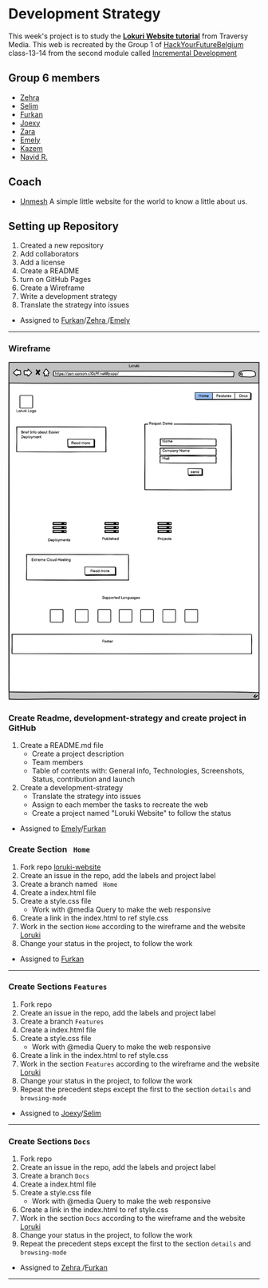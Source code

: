 # Development Strategy

This week's project is to study the **[Lokuri Website tutorial](https://zen-carson-c10c9f.netlify.app/)** from Traversy Media.
This web is recreated by the Group 1 of [HackYourFutureBelgium](https://hackyourfuture.be/) class-13-14 from the second module called [Incremental Development](https://github.com/HackYourFutureBelgium/incremental-development)

## Group 6 members

- [Zehra ](https://github.com/zehrayelkenci)
- [Selim ](https://github.com/selimensar)
- [Furkan](https://github.com/kilicf)
- [Joexy](https://github.com/Joexy1990)
- [Zara](https://github.com/zaraana)
- [Emely](https://github.com/emelysalmeron)
- [Kazem](#)
- [Navid R.](#)

## Coach

- [Unmesh](https://github.com/unmeshvrije)
  A simple little website for the world to know a little about us.

## Setting up Repository

1. Created a new repository
1. Add collaborators
1. Add a license
1. Create a README
1. turn on GitHub Pages
1. Create a Wireframe
1. Write a development strategy
1. Translate the strategy into issues

- Assigned to [Furkan](https://github.com/kilicf)/[Zehra ](https://github.com/zehrayelkenci)/[Emely](https://github.com/emelysalmeron)

---

### Wireframe

![wireframe](imeges/New%20Wireframe%201.png)

### Create Readme, development-strategy and create project in GitHub

1. Create a README.md file
   - Create a project description
   - Team members
   - Table of contents with: General info, Technologies, Screenshots, Status, contribution and launch
2. Create a development-strategy
   - Translate the strategy into issues
   - Assign to each member the tasks to recreate the web
   - Create a project named "Loruki Website" to follow the status

- Assigned to [Emely](https://github.com/emelysalmeron)/[Furkan](https://github.com/kilicf)

### Create Section ` Home`

1. Fork repo [loruki-website](https://github.com/kilicf/loruki-website)
1. Create an issue in the repo, add the labels and project label
1. Create a branch named ` Home`
1. Create a index.html file
1. Create a style.css file
   - Work with @media Query to make the web responsive
1. Create a link in the index.html to ref style.css
1. Work in the section `Home` according to the wireframe and the website [Loruki](https://zen-carson-c10c9f.netlify.app/)
1. Change your status in the project, to follow the work

- Assigned to [Furkan](https://github.com/kilicf)

---

### Create Sections `Features`

1. Fork repo
1. Create an issue in the repo, add the labels and project label
1. Create a branch `Features`
1. Create a index.html file
1. Create a style.css file
   - Work with @media Query to make the web responsive
1. Create a link in the index.html to ref style.css
1. Work in the section `Features` according to the wireframe and the website [Loruki](https://zen-carson-c10c9f.netlify.app/)
1. Change your status in the project, to follow the work
1. Repeat the precedent steps except the first to the section `details` and `browsing-mode`

- Assigned to [Joexy](https://github.com/Joexy1990)/[Selim](https://github.com/selimensar)

---

### Create Sections `Docs`

1. Fork repo
1. Create an issue in the repo, add the labels and project label
1. Create a branch `Docs`
1. Create a index.html file
1. Create a style.css file
   - Work with @media Query to make the web responsive
1. Create a link in the index.html to ref style.css
1. Work in the section `Docs` according to the wireframe and the website [Loruki](https://zen-carson-c10c9f.netlify.app/)
1. Change your status in the project, to follow the work
1. Repeat the precedent steps except the first to the section `details` and `browsing-mode`

- Assigned to [Zehra ](https://github.com/zehrayelkenci)/[Furkan](https://github.com/kilicf)

---

